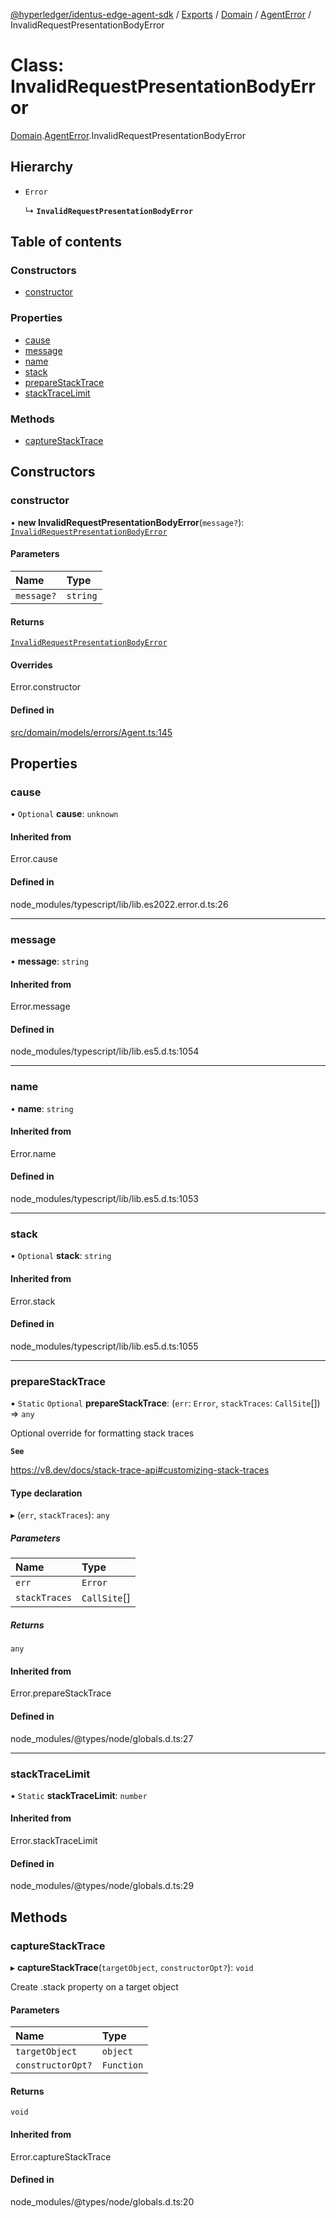 [@hyperledger/identus-edge-agent-sdk](../README.md) / [Exports](../modules.md) / [Domain](../modules/Domain.md) / [AgentError](../modules/Domain.AgentError.md) / InvalidRequestPresentationBodyError

# Class: InvalidRequestPresentationBodyError

[Domain](../modules/Domain.md).[AgentError](../modules/Domain.AgentError.md).InvalidRequestPresentationBodyError

## Hierarchy

- `Error`

  ↳ **`InvalidRequestPresentationBodyError`**

## Table of contents

### Constructors

- [constructor](Domain.AgentError.InvalidRequestPresentationBodyError.md#constructor)

### Properties

- [cause](Domain.AgentError.InvalidRequestPresentationBodyError.md#cause)
- [message](Domain.AgentError.InvalidRequestPresentationBodyError.md#message)
- [name](Domain.AgentError.InvalidRequestPresentationBodyError.md#name)
- [stack](Domain.AgentError.InvalidRequestPresentationBodyError.md#stack)
- [prepareStackTrace](Domain.AgentError.InvalidRequestPresentationBodyError.md#preparestacktrace)
- [stackTraceLimit](Domain.AgentError.InvalidRequestPresentationBodyError.md#stacktracelimit)

### Methods

- [captureStackTrace](Domain.AgentError.InvalidRequestPresentationBodyError.md#capturestacktrace)

## Constructors

### constructor

• **new InvalidRequestPresentationBodyError**(`message?`): [`InvalidRequestPresentationBodyError`](Domain.AgentError.InvalidRequestPresentationBodyError.md)

#### Parameters

| Name | Type |
| :------ | :------ |
| `message?` | `string` |

#### Returns

[`InvalidRequestPresentationBodyError`](Domain.AgentError.InvalidRequestPresentationBodyError.md)

#### Overrides

Error.constructor

#### Defined in

[src/domain/models/errors/Agent.ts:145](https://github.com/hyperledger/identus-edge-agent-sdk-ts/blob/8455e548651bea11f474591a89d22007cfe2962c/src/domain/models/errors/Agent.ts#L145)

## Properties

### cause

• `Optional` **cause**: `unknown`

#### Inherited from

Error.cause

#### Defined in

node_modules/typescript/lib/lib.es2022.error.d.ts:26

___

### message

• **message**: `string`

#### Inherited from

Error.message

#### Defined in

node_modules/typescript/lib/lib.es5.d.ts:1054

___

### name

• **name**: `string`

#### Inherited from

Error.name

#### Defined in

node_modules/typescript/lib/lib.es5.d.ts:1053

___

### stack

• `Optional` **stack**: `string`

#### Inherited from

Error.stack

#### Defined in

node_modules/typescript/lib/lib.es5.d.ts:1055

___

### prepareStackTrace

▪ `Static` `Optional` **prepareStackTrace**: (`err`: `Error`, `stackTraces`: `CallSite`[]) => `any`

Optional override for formatting stack traces

**`See`**

https://v8.dev/docs/stack-trace-api#customizing-stack-traces

#### Type declaration

▸ (`err`, `stackTraces`): `any`

##### Parameters

| Name | Type |
| :------ | :------ |
| `err` | `Error` |
| `stackTraces` | `CallSite`[] |

##### Returns

`any`

#### Inherited from

Error.prepareStackTrace

#### Defined in

node_modules/@types/node/globals.d.ts:27

___

### stackTraceLimit

▪ `Static` **stackTraceLimit**: `number`

#### Inherited from

Error.stackTraceLimit

#### Defined in

node_modules/@types/node/globals.d.ts:29

## Methods

### captureStackTrace

▸ **captureStackTrace**(`targetObject`, `constructorOpt?`): `void`

Create .stack property on a target object

#### Parameters

| Name | Type |
| :------ | :------ |
| `targetObject` | `object` |
| `constructorOpt?` | `Function` |

#### Returns

`void`

#### Inherited from

Error.captureStackTrace

#### Defined in

node_modules/@types/node/globals.d.ts:20
